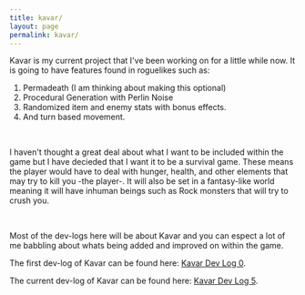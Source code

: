 ```yaml
---
title: kavar/
layout: page
permalink: kavar/
---
```


Kavar is my current project that I've been working on for a little while now. It is going to have features found in roguelikes such as:
1. Permadeath (I am thinking about making this optional)
2. Procedural Generation with Perlin Noise
3. Randomized item and enemy stats with bonus effects.
4. And turn based movement.

&nbsp;

I haven't thought a great deal about what I want to be included within the game but I have decieded that I want it to be a survival game. These means the player would have to deal with hunger, health, and other elements that may try to kill you -the player-. It will also be set in a fantasy-like world meaning it will have inhuman beings such as Rock monsters that will try to crush you.

&nbsp;

Most of the dev-logs here will be about Kavar and you can espect a lot of me babbling about whats being added and improved on within the game.

The first dev-log of Kavar can be found here: [Kavar Dev Log 0](https://kyles01.github.io/introduction/2020/06/10/Kavar-Log-0.html).

The current dev-log of Kavar can be found here: [Kavar Dev Log 5](https://kyles01.github.io/kavar/2020/07/12/Kavar-Log-5.html).
